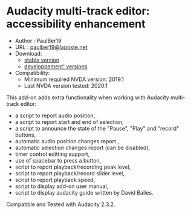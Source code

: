 # Audacity multi-track editor: accessibility enhancement #

* Author : PaulBer19
* URL : paulber19@laposte.net
* Download:
	* [stable version][1]
	* [developpement' versions][2]
* Compatibility:
	* Minimum required NVDA version:  2019.1
	* Last NVDA version tested:  2020.1


This add-on adds extra functionality when working with Audacity multi-track editor:

* a script to report audio position,
* a script to report start and end of selection,
* a script to announce the state of the  "Pause",  "Play" and "record" buttons,
* automatic audio position changes report ,
* automatic selection changes report (can be disabled),
* timer control editting support,
* use of spacebar to press a button,
* script to report playback/recording peak level,
* script to report playback/record slider level,
* script to report playback speed,
* script to display add-on user manual,
* script to display audacity guide written by David Bailes.


Compatible and Tested with Audacity 2.3.2.

[1]: https://github.com/paulber007/AllMyNVDAAddons/raw/master/audacityAccessEnhancement/audacityAccessEnhancement-1.4.1.nvda-addon
[2]: https://github.com/paulber007/AllMyNVDAAddons/tree/master/audacityAccessEnhancement/dev
